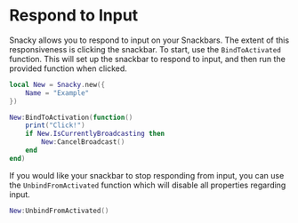 # Respond to Input

Snacky allows you to respond to input on your Snackbars. The extent of this responsiveness is clicking the snackbar. To start, use the `BindToActivated` function. This will set up the snackbar to respond to input, and then run the provided function when clicked.

```lua
local New = Snacky.new({
    Name = "Example"
})

New:BindToActivation(function()
    print("Click!")
    if New.IsCurrentlyBroadcasting then
        New:CancelBroadcast()
    end
end)
```

If you would like your snackbar to stop responding from input, you can use the `UnbindFromActivated` function which will disable all properties regarding input.

```lua
New:UnbindFromActivated()
```